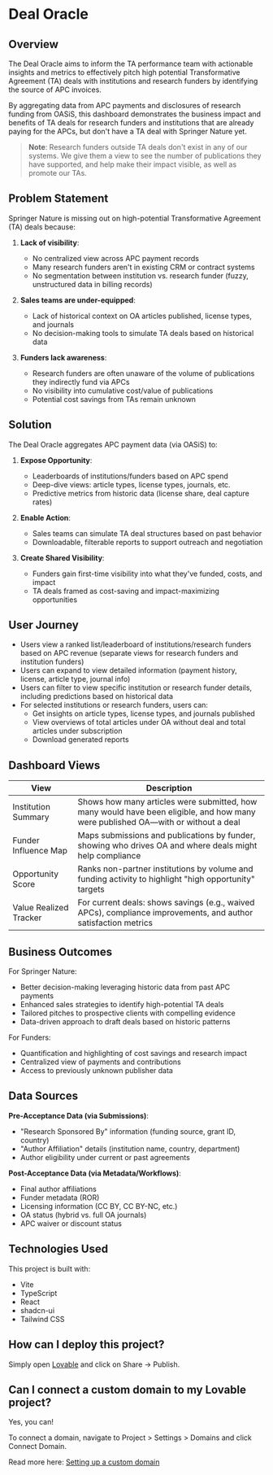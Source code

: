 # Deal Oracle

## Overview

The Deal Oracle aims to inform the TA performance team with actionable insights and metrics to effectively pitch high potential Transformative Agreement (TA) deals with institutions and research funders by identifying the source of APC invoices.

By aggregating data from APC payments and disclosures of research funding from OASiS, this dashboard demonstrates the business impact and benefits of TA deals for research funders and institutions that are already paying for the APCs, but don't have a TA deal with Springer Nature yet.

> **Note**: Research funders outside TA deals don't exist in any of our systems. We give them a view to see the number of publications they have supported, and help make their impact visible, as well as promote our TAs.

## Problem Statement

Springer Nature is missing out on high-potential Transformative Agreement (TA) deals because:

1. **Lack of visibility**:
   - No centralized view across APC payment records
   - Many research funders aren't in existing CRM or contract systems
   - No segmentation between institution vs. research funder (fuzzy, unstructured data in billing records)

2. **Sales teams are under-equipped**:
   - Lack of historical context on OA articles published, license types, and journals
   - No decision-making tools to simulate TA deals based on historical data

3. **Funders lack awareness**:
   - Research funders are often unaware of the volume of publications they indirectly fund via APCs
   - No visibility into cumulative cost/value of publications
   - Potential cost savings from TAs remain unknown

## Solution

The Deal Oracle aggregates APC payment data (via OASiS) to:

1. **Expose Opportunity**:
   - Leaderboards of institutions/funders based on APC spend
   - Deep-dive views: article types, license types, journals, etc.
   - Predictive metrics from historic data (license share, deal capture rates)

2. **Enable Action**:
   - Sales teams can simulate TA deal structures based on past behavior
   - Downloadable, filterable reports to support outreach and negotiation

3. **Create Shared Visibility**:
   - Funders gain first-time visibility into what they've funded, costs, and impact
   - TA deals framed as cost-saving and impact-maximizing opportunities

## User Journey

- Users view a ranked list/leaderboard of institutions/research funders based on APC revenue (separate views for research funders and institution funders)
- Users can expand to view detailed information (payment history, license, article type, journal info)
- Users can filter to view specific institution or research funder details, including predictions based on historical data
- For selected institutions or research funders, users can:
  - Get insights on article types, license types, and journals published
  - View overviews of total articles under OA without deal and total articles under subscription
  - Download generated reports

## Dashboard Views

| View | Description |
|------|-------------|
| Institution Summary | Shows how many articles were submitted, how many would have been eligible, and how many were published OA—with or without a deal |
| Funder Influence Map | Maps submissions and publications by funder, showing who drives OA and where deals might help compliance |
| Opportunity Score | Ranks non-partner institutions by volume and funding activity to highlight "high opportunity" targets |
| Value Realized Tracker | For current deals: shows savings (e.g., waived APCs), compliance improvements, and author satisfaction metrics |

## Business Outcomes

For Springer Nature:
- Better decision-making leveraging historic data from past APC payments
- Enhanced sales strategies to identify high-potential TA deals
- Tailored pitches to prospective clients with compelling evidence
- Data-driven approach to draft deals based on historic patterns

For Funders:
- Quantification and highlighting of cost savings and research impact
- Centralized view of payments and contributions
- Access to previously unknown publisher data

## Data Sources

**Pre-Acceptance Data (via Submissions)**:
- "Research Sponsored By" information (funding source, grant ID, country)
- "Author Affiliation" details (institution name, country, department)
- Author eligibility under current or past agreements

**Post-Acceptance Data (via Metadata/Workflows)**:
- Final author affiliations
- Funder metadata (ROR)
- Licensing information (CC BY, CC BY-NC, etc.)
- OA status (hybrid vs. full OA journals)
- APC waiver or discount status

## Technologies Used

This project is built with:

- Vite
- TypeScript
- React
- shadcn-ui
- Tailwind CSS

## How can I deploy this project?

Simply open [Lovable](https://lovable.dev/projects/a87ccd65-ff77-44ea-b759-55baef816d0a) and click on Share -> Publish.

## Can I connect a custom domain to my Lovable project?

Yes, you can!

To connect a domain, navigate to Project > Settings > Domains and click Connect Domain.

Read more here: [Setting up a custom domain](https://docs.lovable.dev/tips-tricks/custom-domain#step-by-step-guide)
